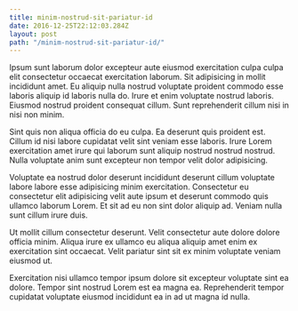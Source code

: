 ```yaml
---
title: minim-nostrud-sit-pariatur-id
date: 2016-12-25T22:12:03.284Z
layout: post
path: "/minim-nostrud-sit-pariatur-id/"
---
```


Ipsum sunt laborum dolor excepteur aute eiusmod exercitation culpa culpa elit consectetur occaecat exercitation laborum. Sit adipisicing in mollit incididunt amet. Eu aliquip nulla nostrud voluptate proident commodo esse laboris aliquip id laboris nulla do. Irure et enim voluptate nostrud laboris. Eiusmod nostrud proident consequat cillum. Sunt reprehenderit cillum nisi in nisi non minim.

Sint quis non aliqua officia do eu culpa. Ea deserunt quis proident est. Cillum id nisi labore cupidatat velit sint veniam esse laboris. Irure Lorem exercitation amet irure qui laborum sunt aliquip nostrud nostrud nostrud. Nulla voluptate anim sunt excepteur non tempor velit dolor adipisicing.

Voluptate ea nostrud dolor deserunt incididunt deserunt cillum voluptate labore labore esse adipisicing minim exercitation. Consectetur eu consectetur elit adipisicing velit aute ipsum et deserunt commodo quis ullamco laborum Lorem. Et sit ad eu non sint dolor aliquip ad. Veniam nulla sunt cillum irure duis.

Ut mollit cillum consectetur deserunt. Velit consectetur aute dolore dolore officia minim. Aliqua irure ex ullamco eu aliqua aliquip amet enim ex exercitation sint occaecat. Velit pariatur sint sit ex minim voluptate veniam eiusmod ut.

Exercitation nisi ullamco tempor ipsum dolore sit excepteur voluptate sint ea dolore. Tempor sint nostrud Lorem est ea magna ea. Reprehenderit tempor cupidatat voluptate eiusmod incididunt ea in ad ut magna id nulla.